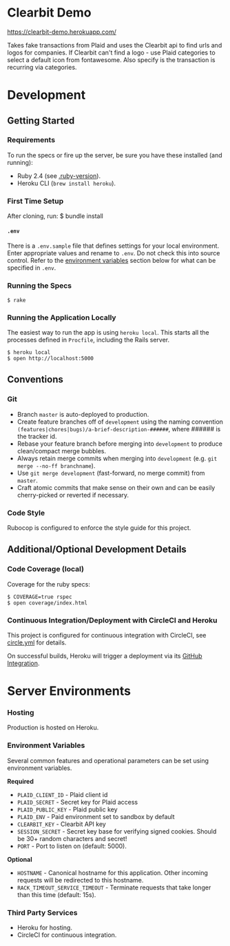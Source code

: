 # Clearbit Demo

https://clearbit-demo.herokuapp.com/

Takes fake transactions from Plaid and uses the Clearbit api to find urls and logos for companies.
If Clearbit can't find a logo - use Plaid categories to select a default icon from fontawesome.
Also specify is the transaction is recurring via categories.

# Development

## Getting Started

### Requirements

To run the specs or fire up the server, be sure you have these installed (and running):

* Ruby 2.4 (see [.ruby-version](.ruby-version)).
* Heroku CLI (`brew install heroku`).

### First Time Setup

After cloning, run:
    $ bundle install

#### `.env`

There is a `.env.sample` file that defines settings for your local environment. Enter appropriate values and rename to `.env`. Do not check this into source control. Refer to the [environment variables](#environment-variables) section below for what can be specified in `.env`.

### Running the Specs

    $ rake

### Running the Application Locally

The easiest way to run the app is using `heroku local`. This starts all the processes defined in `Procfile`, including the Rails server.

    $ heroku local
    $ open http://localhost:5000

## Conventions

### Git

* Branch `master` is auto-deployed to production.
* Create feature branches off of `development` using the naming convention
  `(features|chores|bugs)/a-brief-description-######`, where ###### is the tracker id.
* Rebase your feature branch before merging into `development` to produce clean/compact merge bubbles.
* Always retain merge commits when merging into `development` (e.g. `git merge --no-ff branchname`).
* Use `git merge development` (fast-forward, no merge commit) from `master`.
* Craft atomic commits that make sense on their own and can be easily cherry-picked or reverted if necessary.

### Code Style

Rubocop is configured to enforce the style guide for this project.

## Additional/Optional Development Details

### Code Coverage (local)

Coverage for the ruby specs:

    $ COVERAGE=true rspec
    $ open coverage/index.html

### Continuous Integration/Deployment with CircleCI and Heroku

This project is configured for continuous integration with CircleCI, see [circle.yml](circle.yml) for details.

On successful builds, Heroku will trigger a deployment via its
[GitHub Integration](https://devcenter.heroku.com/articles/github-integration#automatic-deploys).

# Server Environments

### Hosting

Production is hosted on Heroku.

### Environment Variables

Several common features and operational parameters can be set using environment variables.

**Required**

* `PLAID_CLIENT_ID` - Plaid client id
* `PLAID_SECRET` - Secret key for Plaid access
* `PLAID_PUBLIC_KEY` - Plaid public key
* `PLAID_ENV` - Paid environment set to sandbox by default
* `CLEARBIT_KEY` - Clearbit API key
* `SESSION_SECRET` - Secret key base for verifying signed cookies. Should be 30+ random characters and secret!
* `PORT` - Port to listen on (default: 5000).

**Optional**

* `HOSTNAME` - Canonical hostname for this application. Other incoming requests will be redirected to this hostname.
* `RACK_TIMEOUT_SERVICE_TIMEOUT` - Terminate requests that take longer than this time (default: 15s).

### Third Party Services

* Heroku for hosting.
* CircleCI for continuous integration.
